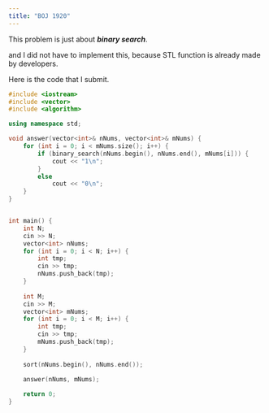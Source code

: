 ```yaml
---
title: "BOJ 1920"
---
```




This problem is just about ___binary search___.

and I did not have to implement this, because STL function is already made by developers.



Here is the code that I submit.

```c++
#include <iostream>
#include <vector>
#include <algorithm>

using namespace std;

void answer(vector<int>& nNums, vector<int>& mNums) {
	for (int i = 0; i < mNums.size(); i++) {
		if (binary_search(nNums.begin(), nNums.end(), mNums[i])) {
			cout << "1\n";
		}
		else
			cout << "0\n";
	}
}


int main() {
	int N;
	cin >> N;
	vector<int> nNums;
	for (int i = 0; i < N; i++) {
		int tmp;
		cin >> tmp;
		nNums.push_back(tmp);
	}
	
	int M;
	cin >> M;
	vector<int> mNums;
	for (int i = 0; i < M; i++) {
		int tmp;
		cin >> tmp;
		mNums.push_back(tmp);
	}
	
	sort(nNums.begin(), nNums.end());
	
	answer(nNums, mNums);

	return 0;
}
```

